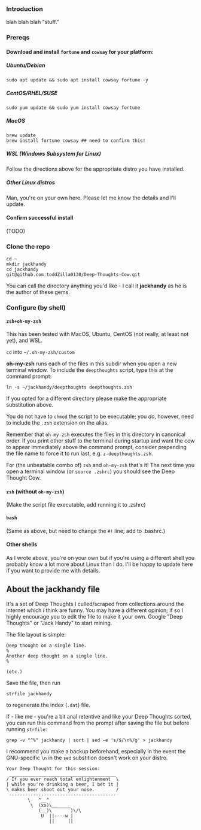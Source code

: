 ### Introduction
blah blah blah "stuff."

### Prereqs
#### Download and install `fortune` and `cowsay` for your platform:
##### Ubuntu/Debian
```shell
sudo apt update && sudo apt install cowsay fortune -y
```
##### CentOS/RHEL/SUSE
```shell
sudo yum update && sudo yum install cowsay fortune
```
##### MacOS
```shell
brew update
brew install fortune cowsay ## need to confirm this!
```
##### WSL (Windows Subsystem for Linux)
Follow the directions above for the appropriate distro you have installed.

##### Other Linux distros
Man, you're on your own here. Please let me know the details and I'll update.

#### Confirm successful install
(TODO)

### Clone the repo

```shell
cd ~
mkdir jackhandy
cd jackhandy
git@github.com:toddZilla0130/Deep-Thoughts-Cow.git
```
You can call the directory anything you'd like - I call it **jackhandy** as he is the author of these gems. 

### Configure (by **shell**)

#### `zsh+oh-my-zsh`
This has been tested with MacOS, Ubuntu, CentOS (not really, at least not yet), and WSL.

`cd` into `~/.oh-my-zsh/custom`

**oh-my-zsh** runs each of the files in this subdir when you open a new terminal window. To include the `deepthoughts` script, type this at the command prompt:

```shell
ln -s ~/jackhandy/deepthoughts deepthoughts.zsh
```
If you opted for a different directory please make the appropriate substitution above.

You do not have to `chmod` the script to be executable; you _do_, however, need to include the `.zsh` extension on the alias.

Remember that `oh-my-zsh` executes the files in this directory in canonical order. If you print other stuff to the terminal during startup and want the cow to appear immediately above the command prompt, consider prepending the file name to force it to run last, e.g. `z-deepthoughts.zsh`.

For (the unbeatable combo of) `zsh` and `oh-my-zsh` that's it! The next time you open a terminal window (or `source .zshrc`) you should see the Deep Thought Cow.

#### `zsh` (without `oh-my-zsh`) 
(Make the script file executable, add running it to .zshrc)

#### `bash`
(Same as above, but need to change the `#!` line; add to .bashrc.)

#### Other shells
As I wrote above, you're on your own but if you're using a different shell you probably know a lot more about Linux than I do. I'll be happy to update here if you want to provide me with details.

## About the jackhandy file
It's a set of Deep Thoughts I culled/scraped from collections around the internet which _I_ think are funny. You may have a different opinion; if so I highly encourage you to edit the file to make it your own. Google "Deep Thoughts" or "Jack Handy" to start mining.

The file layout is simple:

```
Deep thought on a single line.
%
Another deep thought on a single line.
%

(etc.)
```

Save the file, then run 
```shell
strfile jackhandy
```
to regenerate the index (`.dat`) file.

If - like me - you're a bit anal retentive and like your Deep Thoughts sorted, you can run this command from the prompt after saving the file but before running `strfile`:

```shell
grep -v "^%" jackhandy | sort | sed -e 's/$/\n%/g' > jackhandy
```

I recommend you make a backup beforehand, especially in the event the GNU-specific `\n` in the `sed` substition doesn't work on your distro.

```
Your Deep Thought for this session:
 ________________________________________
/ If you ever reach total enlightenment  \
| while you're drinking a beer, I bet it |
\ makes beer shoot out your nose.        /
 ----------------------------------------
        \   ^__^
         \  (xx)\_______
            (__)\       )\/\
             U  ||----w |
                ||     ||
```